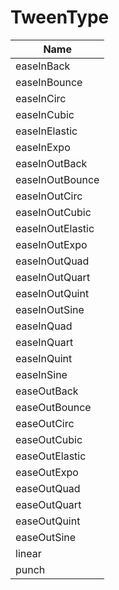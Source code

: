 # TweenType

| Name             |
| ---------------- |
| easeInBack       |
| easeInBounce     |
| easeInCirc       |
| easeInCubic      |
| easeInElastic    |
| easeInExpo       |
| easeInOutBack    |
| easeInOutBounce  |
| easeInOutCirc    |
| easeInOutCubic   |
| easeInOutElastic |
| easeInOutExpo    |
| easeInOutQuad    |
| easeInOutQuart   |
| easeInOutQuint   |
| easeInOutSine    |
| easeInQuad       |
| easeInQuart      |
| easeInQuint      |
| easeInSine       |
| easeOutBack      |
| easeOutBounce    |
| easeOutCirc      |
| easeOutCubic     |
| easeOutElastic   |
| easeOutExpo      |
| easeOutQuad      |
| easeOutQuart     |
| easeOutQuint     |
| easeOutSine      |
| linear           |
| punch            |
